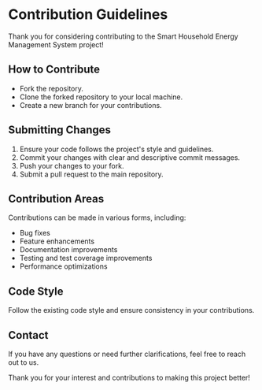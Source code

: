 # Contribution Guidelines

Thank you for considering contributing to the Smart Household Energy Management System project!

## How to Contribute

- Fork the repository.
- Clone the forked repository to your local machine.
- Create a new branch for your contributions.

## Submitting Changes

1. Ensure your code follows the project's style and guidelines.
2. Commit your changes with clear and descriptive commit messages.
3. Push your changes to your fork.
4. Submit a pull request to the main repository.

## Contribution Areas

Contributions can be made in various forms, including:

- Bug fixes
- Feature enhancements
- Documentation improvements
- Testing and test coverage improvements
- Performance optimizations

## Code Style

Follow the existing code style and ensure consistency in your contributions.

## Contact

If you have any questions or need further clarifications, feel free to reach out to us.

Thank you for your interest and contributions to making this project better!
